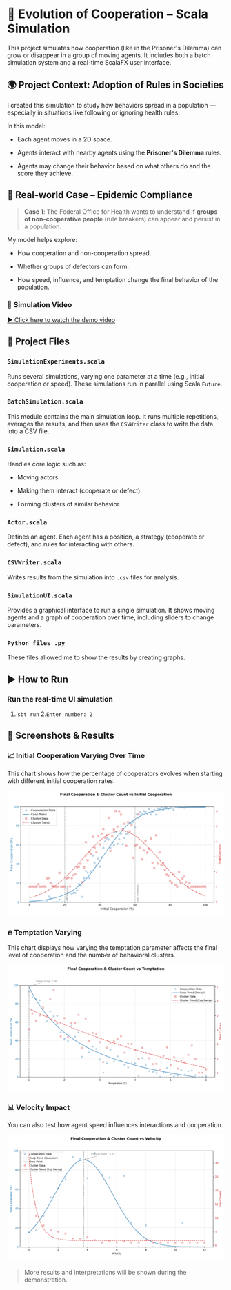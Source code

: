 # 🧠 Evolution of Cooperation – Scala Simulation

This project simulates how cooperation (like in the Prisoner's Dilemma) can grow or disappear in a group of moving agents. It includes both a batch simulation system and a real-time ScalaFX user interface.

## 🌍 Project Context: Adoption of Rules in Societies

I created this simulation to study how behaviors spread in a population — especially in situations like following or ignoring health rules.

In this model:

* Each agent moves in a 2D space.

* Agents interact with nearby agents using the **Prisoner's Dilemma** rules.

* Agents may change their behavior based on what others do and the score they achieve.

## 🦠 Real-world Case – Epidemic Compliance

> **Case 1**: The Federal Office for Health wants to understand if **groups of non-cooperative people** (rule breakers) can appear and persist in a population.

My model helps explore:

* How cooperation and non-cooperation spread.

* Whether groups of defectors can form.

* How speed, influence, and temptation change the final behavior of the population.

### 🎥 Simulation Video

[▶️ Click here to watch the demo video](/src/main/python/video/simulation.mp4)

## 📁 Project Files

### `SimulationExperiments.scala`

Runs several simulations, varying one parameter at a time (e.g., initial cooperation or speed). These simulations run in parallel using Scala `Future`.

### `BatchSimulation.scala`

This module contains the main simulation loop. It runs multiple repetitions, averages the results, and then uses the `CSVWriter` class to write the data into a CSV file.

### `Simulation.scala`

Handles core logic such as:

* Moving actors.

* Making them interact (cooperate or defect).

* Forming clusters of similar behavior.

### `Actor.scala`

Defines an agent. Each agent has a position, a strategy (cooperate or defect), and rules for interacting with others.

### `CSVWriter.scala`

Writes results from the simulation into `.csv` files for analysis.

### `SimulationUI.scala`

Provides a graphical interface to run a single simulation. It shows moving agents and a graph of cooperation over time, including sliders to change parameters.

### `Python files .py`

These files allowed me to show the results by creating graphs.

## ▶️ How to Run

### Run the real-time UI simulation 
1. ``` sbt run ```
2.``` Enter number: 2 ``` 


## 📸 Screenshots & Results

### 📈 Initial Cooperation Varying Over Time

This chart shows how the percentage of cooperators evolves when starting with different initial cooperation rates.

![Initial Cooperation](/src/main/python/images/cooperation_results.png)

### 🔥 Temptation Varying

This chart displays how varying the temptation parameter affects the final level of cooperation and the number of behavioral clusters.

![Temptation](/src/main/python/images/temptation_results.png)

### 📊 Velocity Impact

You can also test how agent speed influences interactions and cooperation.

![Velocity](/src/main/python/images/velocity_results.png)

> More results and interpretations will be shown during the demonstration.
